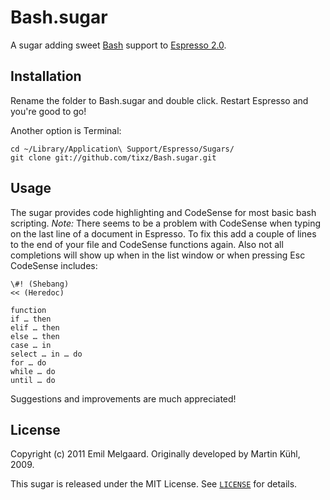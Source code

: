 # Bash.sugar

A sugar adding sweet [Bash][bash] support to [Espresso 2.0][espresso].

[espresso]: <http://macrabbit.com/espresso/> "Espresso, by MacRabbit"
[bash]: <http://www.gnu.org/software/bash/> "Bash – GNU Project"


## Installation

Rename the folder to Bash.sugar and double click. Restart Espresso and you're good to go!

Another option is Terminal:

	cd ~/Library/Application\ Support/Espresso/Sugars/
	git clone git://github.com/tixz/Bash.sugar.git

## Usage

The sugar provides code highlighting and CodeSense for most basic bash scripting.
*Note:* There seems to be a problem with CodeSense when typing on the last line of a document in Espresso. To fix this add a couple of lines to the end of your file and CodeSense functions again. Also not all completions will show up when in the list window or when pressing Esc
CodeSense includes:

	\#! (Shebang)
	<< (Heredoc)

	function
	if … then
	elif … then
	else … then
	case … in
	select … in … do
	for … do
	while … do
	until … do

Suggestions and improvements are much appreciated!

## License
Copyright (c) 2011 Emil Melgaard. Originally developed by Martin Kühl, 2009.

This sugar is released under the MIT License. See [`LICENSE`][license] for details.

[license]: http://github.com/mkhl/bash.sugar/raw/master/LICENSE
